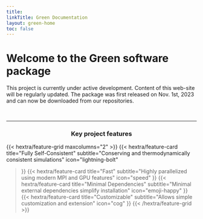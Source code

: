 ```yaml
---
title: 
linkTitle: Green Documentation
layout: green-home
toc: false
---
```


# Welcome to the Green software package

This project is currently under active development. Content of this web-site will be
regularly updated. The package was first released on Nov. 1st, 2023 and can now be downloaded from our repositories.

<br/>
<hr>

  ### <p style="text-align: center;">Key project features</p>


{{< hextra/feature-grid maxcolumns="2" >}}
  {{< hextra/feature-card
    title="Fully Self-Consistent"
    subtitle="Conserving and thermodynamically consistent simulations"
    icon="lightning-bolt"
  >}}
  {{< hextra/feature-card
    title="Fast"
    subtitle="Highly parallelized using modern MPI and GPU features"
    icon="speed"
  >}}
  {{< hextra/feature-card
    title="Minimal Dependencies"
    subtitle="Minimal external dependencies simplify installation"
    icon="emoji-happy"
  >}}
  {{< hextra/feature-card
    title="Customizable"
    subtitle="Allows simple customization and extension"
    icon="cog"
  >}}
{{< /hextra/feature-grid >}}
